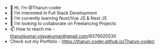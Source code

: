 - 👋 Hi, I’m @Tharun-coder
- 👀 I’m interested in Full Stack Development
- 🌱 I’m currently learning Nuxt/Vue JS & Nest JS
- 💞️ I’m looking to collaborate on Freelancing Projects
- 📫 How to reach me - tharunkumar.vijayakumar@gmail.com/6379020530
- Check out my Portfolio -  https://tharun-coder.github.io/Tharun-coder/

<!---
Tharun-coder/Tharun-coder is a ✨ special ✨ repository because its `README.md` (this file) appears on your GitHub profile.
You can click the Preview link to take a look at your changes.
--->
